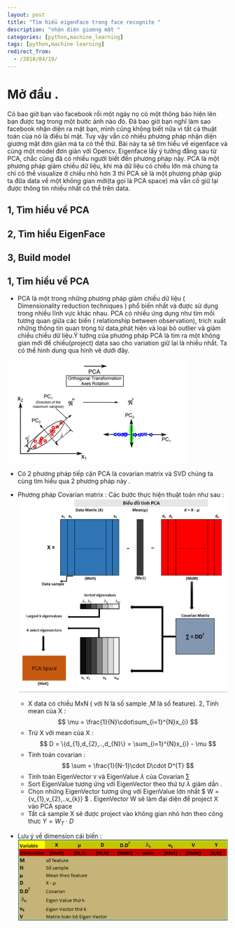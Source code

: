 ```yaml
---
layout: post
title: "Tìm hiểu eigenFace trong face recognite "
description: "nhận diện giương mặt "
categories: [python,machine_learning]
tags: [python,machine learning]
redirect_from:
  - /2018/04/19/
---
```

# Mở đầu .
Có bao giờ bạn vào facebook rồi một ngày nọ có một thông báo hiện lên bạn được tag trong một bước ảnh nào đó. Đã bao giờ bạn nghĩ làm sao 
facebook nhận diện ra mặt bạn, mình cũng không biết nữa vì tất cả thuật toán của nó là điều bí mật. Tuy vậy vẫn có nhiều phương pháp nhận 
diện giương mặt đơn giản mà ta có thể thử. Bài này ta sẽ tìm hiểu về eigenface và cùng một model đơn giản với Opencv. Eigenface lấy ý tưởng đằng sau từ PCA, chắc cũng đã có nhiều người biết đến phương pháp này. PCA là một phương pháp giảm chiều dữ liệu, khi mà dữ liệu có chiều lớn mà chúng ta chỉ có thể visualize ở chiều nhỏ hơn 3 thì PCA sẽ là một phương pháp giúp ta đữa data về một không gian mới(ta gọi là PCA space) mà vẫn cố giữ lại được thông tin nhiều nhất có thể trên data. 
## 1, Tìm hiểu về PCA
## 2, Tìm hiểu EigenFace
## 3, Build model

## 1, Tìm hiểu về PCA
* PCA là một trong những phương pháp giảm chiều dữ liệu ( Dimensionality reduction techniques ) phổ biến nhất và được sử dụng trong nhiều lĩnh vực khác nhau. PCA có nhiều ứng dụng như tìm mối tương quan giữa các biến ( relationship between observation), trích xuất những thông
tin quan trọng từ data,phát hiện và loại bỏ outlier và giảm chiều chiều dữ liệu.Ý tưởng của phương pháp PCA là tìm ra một không gian mới
để chiếu(project) data sao cho variation giữ lại là nhiều nhất. Ta có thể hình dung qua hình vẽ dưới đây.

![pca1](/assets/images/pca1.jpg)
* Có 2 phương pháp tiếp cận PCA là covarian matrix và SVD chúng ta cùng tìm hiểu qua 2 phương pháp này .
* Phương pháp Covarian matrix : Các bước thực hiện thuật toán như sau :
 ![pca](/assets/images/pca.jpg)
 
  * X data có chiều MxN ( với N là số sample ,M là số feature).
    2, Tính mean của X :
  $$
  \mu = \frac{1}{N}\cdot\sum_{i=1}^{N}x_{i}
  $$
  * Trừ X với mean của X :
  $$
  D = \{d_{1},d_{2},..,d_{N}\} = \sum_{i=1}^{N}x_{i} - \mu
  $$
  * Tính toán covarian :
    $$
    \sum = \frac{1}{N-1}\cdot D\cdot D^{T}
    $$
  * Tính toán EigenVector `V` và EigenValue $\lambda$ của Covarian $\sum$
  * Sort EigenValue tương ứng với EigenVector theo thứ tự $\lambda$ giảm dần .
  * Chọn những EigenVector tương ứng với EigenValue lớn nhất $ W = {v_{1},v_{2},..v_{k}} $ . EigenVector W sẽ làm đại diện để project X vào PCA space
  * Tất cả sample X sẽ được project vào không gian nhỏ hơn theo công thưc $Y = W_{T}\cdot D$
* Lưu ý về dimension cái biến :
![dimension](/assets/images/dimension.jpg)
